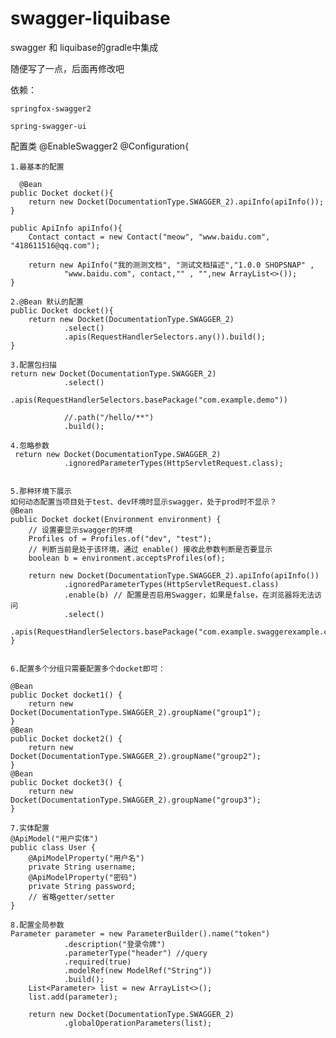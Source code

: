 # swagger-liquibase
swagger 和 liquibase的gradle中集成

随便写了一点，后面再修改吧

依赖：
	
	springfox-swagger2
	
	spring-swagger-ui

配置类
@EnableSwagger2	
@Configuration{
	
	1.最基本的配置
	
	  @Bean
    public Docket docket(){
        return new Docket(DocumentationType.SWAGGER_2).apiInfo(apiInfo());
    }

    public ApiInfo apiInfo(){
        Contact contact = new Contact("meow", "www.baidu.com", "418611516@qq.com");

        return new ApiInfo("我的测测文档", "测试文档描述","1.0.0 SHOPSNAP" ,
                "www.baidu.com", contact,"" , "",new ArrayList<>());
    }
	
	2.@Bean 默认的配置
    public Docket docket(){
        return new Docket(DocumentationType.SWAGGER_2)
                .select()
                .apis(RequestHandlerSelectors.any()).build();
    }
	
	3.配置包扫描
	return new Docket(DocumentationType.SWAGGER_2)
                .select()
                .apis(RequestHandlerSelectors.basePackage("com.example.demo"))
				
				//.path("/hello/**")
                .build();
	
	4.忽略参数
	 return new Docket(DocumentationType.SWAGGER_2)
                .ignoredParameterTypes(HttpServletRequest.class);
	
	
	5.那种环境下展示
	如何动态配置当项目处于test、dev环境时显示swagger，处于prod时不显示？
	@Bean
    public Docket docket(Environment environment) {
        // 设置要显示swagger的环境
        Profiles of = Profiles.of("dev", "test");
        // 判断当前是处于该环境，通过 enable() 接收此参数判断是否要显示
        boolean b = environment.acceptsProfiles(of);

        return new Docket(DocumentationType.SWAGGER_2).apiInfo(apiInfo())
                .ignoredParameterTypes(HttpServletRequest.class)
                .enable(b) // 配置是否启用Swagger，如果是false，在浏览器将无法访问
                .select()
                .apis(RequestHandlerSelectors.basePackage("com.example.swaggerexample.controller")).build();
    }


	6.配置多个分组只需要配置多个docket即可：

	@Bean
	public Docket docket1() {
		return new Docket(DocumentationType.SWAGGER_2).groupName("group1");
	}
	@Bean
	public Docket docket2() {
		return new Docket(DocumentationType.SWAGGER_2).groupName("group2");
	}
	@Bean
	public Docket docket3() {
		return new Docket(DocumentationType.SWAGGER_2).groupName("group3");
	}

	7.实体配置
	@ApiModel("用户实体")
	public class User {
		@ApiModelProperty("用户名")
		private String username;
		@ApiModelProperty("密码")
		private String password;
		// 省略getter/setter
	}

	8.配置全局参数
	Parameter parameter = new ParameterBuilder().name("token")
                .description("登录令牌")
                .parameterType("header") //query
				.required(true)
                .modelRef(new ModelRef("String"))
                .build();
        List<Parameter> list = new ArrayList<>();
        list.add(parameter);

        return new Docket(DocumentationType.SWAGGER_2)
                .globalOperationParameters(list);




